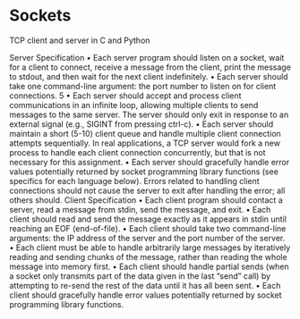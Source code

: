 # Sockets
TCP client and server in C and Python   

Server Specification
• Each server program should listen on a socket, wait for a client to connect, receive a
message from the client, print the message to stdout, and then wait for the next client
indefinitely.
• Each server should take one command-line argument: the port number to listen on for
client connections.
5
• Each server should accept and process client communications in an infinite loop,
allowing multiple clients to send messages to the same server. The server should only
exit in response to an external signal (e.g., SIGINT from pressing ctrl-c).
• Each server should maintain a short (5-10) client queue and handle multiple client
connection attempts sequentially. In real applications, a TCP server would fork a new
process to handle each client connection concurrently, but that is not necessary for this
assignment.
• Each server should gracefully handle error values potentially returned by socket
programming library functions (see specifics for each language below). Errors related to
handling client connections should not cause the server to exit after handling the error;
all others should.
Client Specification
• Each client program should contact a server, read a message from stdin, send the
message, and exit.
• Each client should read and send the message exactly as it appears in stdin until
reaching an EOF (end-of-file).
• Each client should take two command-line arguments: the IP address of the server and
the port number of the server.
• Each client must be able to handle arbitrarily large messages by iteratively reading and
sending chunks of the message, rather than reading the whole message into memory
first.
• Each client should handle partial sends (when a socket only transmits part of the data
given in the last “send” call) by attempting to re-send the rest of the data until it has all
been sent.
• Each client should gracefully handle error values potentially returned by socket
programming library functions.
